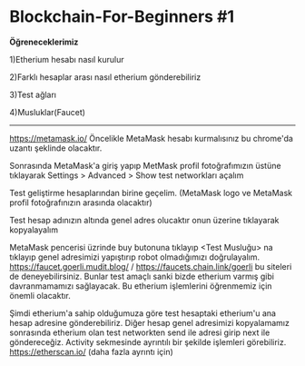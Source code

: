 # Blockchain-For-Beginners #1

**Öğreneceklerimiz**

1)Etherium hesabı nasıl kurulur

2)Farklı hesaplar arası nasıl etherium gönderebiliriz

3)Test ağları

4)Musluklar(Faucet)

----------------------------------------------------------------------

https://metamask.io/ Öncelikle MetaMask hesabı kurmalısınız bu chrome'da uzantı şeklinde olacaktır.

Sonrasında MetaMask'a giriş yapıp MetMask profil fotoğrafımızın üstüne tıklayarak Settings > Advanced > Show test networkları açalım

Test geliştirme hesaplarından birine geçelim. (MetaMask logo ve MetaMask profil fotoğrafınızın arasında olacaktır)

Test hesap adınızın altında genel adres olucaktır onun üzerine tıklayarak kopyalayalım

MetaMask pencerisi üzrinde buy butonuna tıklayıp <Test Musluğu> na tıklayıp genel adresimizi yapıştırıp robot olmadığımızı doğrulayalım.
https://faucet.goerli.mudit.blog/ / https://faucets.chain.link/goerli bu siteleri de deneyebilirsiniz. Bunlar test amaçlı sanki bizde etherium varmış gibi davranmamamızı sağlayacak. Bu etherium işlemlerini öğrenmemiz için önemli olacaktır.

Şimdi etherium'a sahip olduğumuza göre test hesaptaki etherium'u ana hesap adresine gönderebiliriz. Diğer hesap genel adresimizi kopyalamamız sonrasında etherium olan test networkten send ile adresi girip next ile göndereceğiz.
Activity sekmesinde ayrıntılı bir şekilde işlemleri görebiliriz.
https://etherscan.io/ (daha fazla ayrıntı için)
